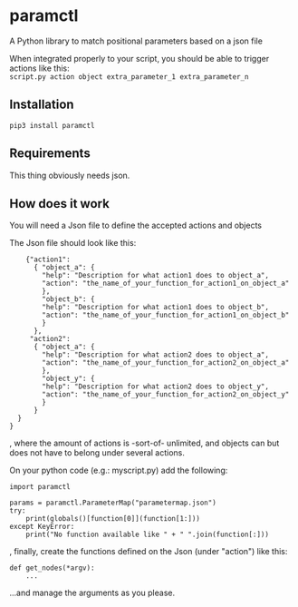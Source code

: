 # paramctl
A Python library to match positional parameters based on a json file

When integrated properly to your script, you should be able to trigger actions like this:  
```script.py action object extra_parameter_1 extra_parameter_n```

## Installation
```pip3 install paramctl```

## Requirements
This thing obviously needs json. 

## How does it work
You will need a Json file to define the accepted actions and objects  

The Json file should look like this:
```{ "params": 
    {"action1":
      { "object_a": {
        "help": "Description for what action1 does to object_a",
        "action": "the_name_of_your_function_for_action1_on_object_a"
        },
        "object_b": {
        "help": "Description for what action1 does to object_b",
        "action": "the_name_of_your_function_for_action1_on_object_b"
        }
      },
     "action2":
      { "object_a": {
        "help": "Description for what action2 does to object_a",
        "action": "the_name_of_your_function_for_action2_on_object_a"
        },
        "object_y": {
        "help": "Description for what action2 does to object_y",
        "action": "the_name_of_your_function_for_action2_on_object_y"
        }
      }
  }
}
```
, where the amount of actions is -sort-of- unlimited, and objects can but does not have to
  belong under several actions.  


On your python code (e.g.: myscript.py) add the following:
```
import paramctl

params = paramctl.ParameterMap("parametermap.json")
try:
    print(globals()[function[0]](function[1:]))
except KeyError:
    print("No function available like " + " ".join(function[:]))

```
, finally, create the functions defined on the Json (under "action") like this: 
```
def get_nodes(*argv):
    ...
```
...and manage the arguments as you please.
